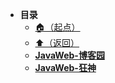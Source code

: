 * **目录**
  * [🏠（起点）](/study/README)
  * [⬆️（返回）](/study/Java/README)
  * [**JavaWeb-博客园**](/study/Java/02-JavaWeb/JavaWeb-博客园)
  * [**JavaWeb-狂神**](/study/Java/02-JavaWeb/JavaWeb-狂神)